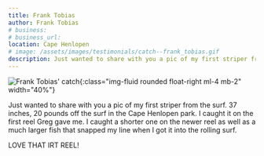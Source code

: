 ```yaml
---
title: Frank Tobias
author: Frank Tobias
# business: 
# business_url: 
location: Cape Henlopen
# image: /assets/images/testimonials/catch--frank_tobias.gif
description: Just wanted to share with you a pic of my first striper from the surf. 37 inches, 20 pounds off the surf in the Cape Henlopen park
---
```

![Frank Tobias' catch](/assets/images/testimonials/catch--frank_tobias.gif){:class="img-fluid rounded float-right ml-4 mb-2" width="40%"}

Just wanted to share with you a pic of my first striper from the surf. 37 inches, 20 pounds off the surf in the Cape Henlopen park. I caught it on the first reel Greg gave me. I caught a shorter one on the newer reel as well as a much larger fish that snapped my line when I got it into the rolling surf.

LOVE THAT IRT REEL!

